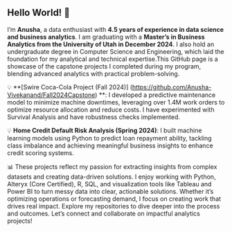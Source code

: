 ##  Hello World! 👋
I’m **Anusha**, a data enthusiast with **4.5 years of experience in data science and business analytics**. I am graduating with a **Master’s in Business Analytics from the University of Utah in December 2024**. I also hold an undergraduate degree in Computer Science and Engineering, which laid the foundation for my analytical and technical expertise.This GitHub page is a showcase of the capstone projects I completed during my program, blending advanced analytics with practical problem-solving.

💡 **[Swire Coca-Cola Project (Fall 2024)] (https://github.com/Anusha-Vivekanand/Fall2024Capstone) **: I developed a predictive maintenance model to minimize machine downtimes, leveraging over 1.4M work orders to optimize resource allocation and reduce costs. I have experimented with Survival Analysis and have robustness checks implemented.

💡 **Home Credit Default Risk Analysis (Spring 2024)**: I built machine learning models using Python to predict loan repayment ability, tackling class imbalance and achieving meaningful business insights to enhance credit scoring systems.

📊 These projects reflect my passion for extracting insights from complex datasets and creating data-driven solutions. I enjoy working with Python, Alteryx (Core Certified), R, SQL, and visualization tools like Tableau and Power BI to turn messy data into clear, actionable solutions. Whether it’s optimizing operations or forecasting demand, I focus on creating work that drives real impact. Explore my repositories to dive deeper into the process and outcomes. Let’s connect and collaborate on impactful analytics projects!
